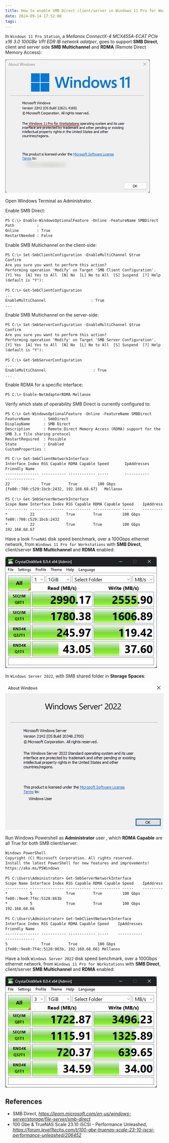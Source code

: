 ```yaml
---
title: How to enable SMB Direct client/server in Windows 11 Pro for Workstations
date: 2024-09-14 17:52:08
tags:
---
```


In `Windows 11 Pro Station`, a _Mellanox ConnectX-4 MCX455A-ECAT PCIe x16 3.0 100GBe VPI EDR IB network adatper_, goes to support **SMB Direct**, client and server side **SMB Multichannel** and **RDMA** (Remote Direct Memory Access):

![Windows 11 Pro for Workstations](/img/Windows%2011%20Pro%20for%20Workstations.png "Windows 11 Pro for Workstations")

Open Windows Terminal as Administrator.

Enable SMB Direct:

```
PS C:\> Enable-WindowsOptionalFeature -Online -FeatureName SMBDirect
Path          :
Online        : True
RestartNeeded : False
```

Enable SMB Multichannel on the client-side:

```
PS C:\> Set-SmbClientConfiguration -EnableMultiChannel $true
Confirm
Are you sure you want to perform this action?
Performing operation 'Modify' on Target 'SMB Client Configuration'.
[Y] Yes  [A] Yes to All  [N] No  [L] No to All  [S] Suspend  [?] Help (default is "Y"):

PS C:\> Get-SmbClientConfiguration
...
EnableMultiChannel                    : True
...
```

Enable SMB Multichannel on the server-side:

```
PS C:\> Set-SmbServerConfiguration -EnableMultiChannel $true
Confirm
Are you sure you want to perform this action?
Performing operation 'Modify' on Target 'SMB Server Configuration'.
[Y] Yes  [A] Yes to All  [N] No  [L] No to All  [S] Suspend  [?] Help (default is "Y"):

PS C:\> Get-SmbServerConfiguration
...
EnableMultiChannel                     : True
...
```

Enable RDMA for a specific interface:

```
PS C:\> Enable-NetAdapterRDMA Mellanox
```

Verify which state of operability SMB Direct is currently configured to:

```
PS C:\> Get-WindowsOptionalFeature -Online -FeatureName SMBDirect
FeatureName      : SmbDirect
DisplayName      : SMB Direct
Description      : Remote Direct Memory Access (RDMA) support for the SMB 3.x file sharing protocol
RestartRequired  : Possible
State            : Enabled
CustomProperties :
```

```
PS C:\> Get-SmbClientNetworkInterface
Interface Index RSS Capable RDMA Capable Speed       IpAddresses                                 Friendly Name
--------------- ----------- ------------ -----       -----------                                 -------------
22              True        True         100 Gbps    {fe80::708:c529:1bcb:2432, 192.168.68.67}   Mellanox

PS C:\> Get-SmbServerNetworkInterface
Scope Name Interface Index RSS Capable RDMA Capable Speed    IpAddress
---------- --------------- ----------- ------------ -----    ---------
*          22              True        True         100 Gbps fe80::708:c529:1bcb:2432
*          22              True        True         100 Gbps 192.168.68.67
```

Have a look `TrueNAS` disk speed benchmark, over a 100Gbps ethernet network, from `Windows 11 Pro for Workstations` with **SMB Direct**, client/server **SMB Multichannel** and **RDMA** enabled:

![TrueNAS disk speed benchmark](/img/TrueNAS%20disk%20speed%20benchmark.png "TrueNAS disk speed benchmark")

In `Windows Server 2022`, with SMB shared folder in **Storage Spaces**:

![Windows Server 2022](/img/Windows%20Server%202022.png "Windows Server 2022")

Run Windows Powershell as **Administrator** user , which **RDMA Capable** are all True for both SMB client/server:

```
Windows PowerShell
Copyright (C) Microsoft Corporation. All rights reserved.
Install the latest PowerShell for new features and improvements! https://aka.ms/PSWindows

PS C:\Users\Administrator> Get-SmbServerNetworkInterface
Scope Name Interface Index RSS Capable RDMA Capable Speed    IpAddress
---------- --------------- ----------- ------------ -----    ---------
*          5               True        True         100 Gbps fe80::9ee0:7f4c:5128:863b
*          5               True        True         100 Gbps 192.168.68.66

PS C:\Users\Administrator> Get-SmbClientNetworkInterface
Interface Index RSS Capable RDMA Capable Speed    IpAddresses                                Friendly Name
--------------- ----------- ------------ -----    -----------                                -------------
5               True        True         100 Gbps {fe80::9ee0:7f4c:5128:863b, 192.168.68.66} Mellanox
```

Have a look `Windows Server 2022` disk speed benchmark, over a 100Gbps ethernet network, from `Windows 11 Pro for Workstations` with **SMB Direct**, client/server **SMB Multichannel** and **RDMA** enabled:

![Windows Server 2022 disk speed benchmark](/img/Windows%20Server%202022%20disk%20speed%20benchmark.png "Windows Server 2022 disk speed benchmark")

References
----------

- SMB Direct, _https://learn.microsoft.com/en-us/windows-server/storage/file-server/smb-direct_
- 100 Gbe & TrueNAS Scale 23.10 iSCSI - Performance Unleashed, _https://forum.level1techs.com/t/100-gbe-truenas-scale-23-10-iscsi-performance-unleashed/206452_
